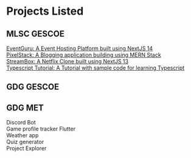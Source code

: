 # Projects Listed

## MLSC GESCOE
[EventGuru: A Event Hosting Platform built using NextJS 14](https://github.com/mlscgescoe/eventGuru)<br/>
[PixelStack: A Blogging application building using MERN Stack](https://github.com/mlscgescoe/pixelstack)<br/>
[StreamBox: A Netflix Clone built using NextJS 13](https://github.com/mlscgescoe/streambox)<br/>
[Typescript Tutorial: A Tutorial with sample code for learning Typescript](https://github.com/mlscgescoe/typescript_tutorial)<br/>

## GDG GESCOE

## GDG MET
Discord Bot <br/>
Game profile tracker Flutter <br/>
Weather app  <br/>
Quiz generator <br/>
Project Explorer <br/>